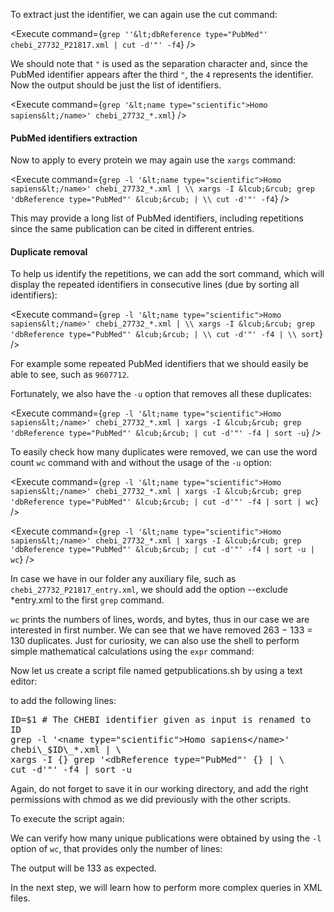 <script>
import Execute from "$components/Execute.svelte";
</script>

To extract just the identifier, we can again use the cut command:

<Execute command={`grep ''&lt;dbReference type="PubMed"' chebi_27732_P21817.xml | cut -d'"' -f4`} />

We should note that `"` is used as the separation character and, since the
PubMed identifier appears after the third `"`, the `4` represents the identifier.
Now the output should be just the list of identifiers.

<Execute command={`grep '&lt;name type="scientific">Homo sapiens&lt;/name>' chebi_27732_*.xml`} />

#### PubMed identifiers extraction

Now to apply to every protein we may again use the `xargs` command:

<Execute command={`grep -l '&lt;name type="scientific">Homo sapiens&lt;/name>' chebi_27732_*.xml | \\ xargs -I &lcub;&rcub; grep 'dbReference type="PubMed"' &lcub;&rcub; | \\ cut -d'"' -f4`} />

This may provide a long list of PubMed identifiers, including repetitions since
the same publication can be cited in different entries.

#### Duplicate removal

To help us identify the repetitions, we can add the sort command, which will display the repeated identifiers in consecutive lines (due by sorting all identifiers):

<Execute command={`grep -l '&lt;name type="scientific">Homo sapiens&lt;/name>' chebi_27732_*.xml | \\ xargs -I &lcub;&rcub; grep 'dbReference type="PubMed"' &lcub;&rcub; | \\ cut -d'"' -f4 | \\ sort`} />

For example some repeated PubMed identifiers that we should easily be
able to see, such as `9607712`.

Fortunately, we also have the `-u` option that removes all these duplicates:

<Execute command={`grep -l '&lt;name type="scientific">Homo sapiens&lt;/name>' chebi_27732_*.xml | xargs -I &lcub;&rcub; grep 'dbReference type="PubMed"' &lcub;&rcub; | cut -d'"' -f4 | sort -u`} />

To easily check how many duplicates were removed, we can use the word
count `wc` command with and without the usage of the `-u` option:

<Execute command={`grep -l '&lt;name type="scientific">Homo sapiens&lt;/name>' chebi_27732_*.xml | xargs -I &lcub;&rcub; grep 'dbReference type="PubMed"' &lcub;&rcub; | cut -d'"' -f4 | sort | wc`} />

<Execute command={`grep -l '&lt;name type="scientific">Homo sapiens&lt;/name>' chebi_27732_*.xml | xargs -I &lcub;&rcub; grep 'dbReference type="PubMed"' &lcub;&rcub; | cut -d'"' -f4 | sort -u | wc`} />

In case we have in our folder any auxiliary file, such as `chebi_27732_P21817_entry.xml`, we should add the option --exclude *entry.xml to the first `grep` command.

`wc` prints the numbers of lines, words, and bytes, thus in our case we are
interested in first number.
We can see that we have removed 263 − 133 = 130 duplicates.
Just for curiosity, we can also use the shell to perform simple mathematical
calculations using the `expr` command:

<Execute command="expr 263 - 133" />

Now let us create a script file named getpublications.sh by using a text
editor:

<Execute command="nano getpublications.sh" />

to add the following lines:

<pre class="code border p-2" style="white-space: pre-wrap">ID=$1 # The CHEBI identifier given as input is renamed to ID
grep -l '&lt;name type="scientific">Homo sapiens&lt;/name>' chebi\_$ID\_*.xml | \
xargs -I &lcub;&rcub; grep '&lt;dbReference type="PubMed"' &lcub;&rcub; | \
cut -d'"' -f4 | sort -u
</pre>

Again, do not forget to save it in our working directory, and add the right
permissions with chmod as we did previously with the other scripts.

<Execute command="chmod u+x getpublications.sh" />

To execute the script again:

<Execute command="./getpublications.sh 27732" />

We can verify how many unique publications were obtained by using the
`-l` option of `wc`, that provides only the number of lines:

<Execute command="./getpublications.sh 27732 | wc -l"  />

The output will be 133 as expected.

In the next step, we will learn how to perform more complex queries in XML files. 
